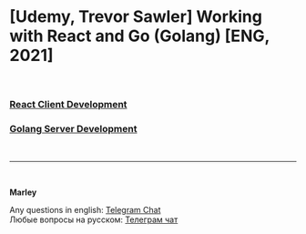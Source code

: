 # [Udemy, Trevor Sawler] Working with React and Go (Golang) [ENG, 2021]

<br/>

### [React Client Development](./docs/01-Client-Development.md)

### [Golang Server Development](./docs/02-Server-Development.md)

<br/>

---

<br/>

**Marley**

Any questions in english: <a href="https://jsdev.org/chat/">Telegram Chat</a>  
Любые вопросы на русском: <a href="https://jsdev.ru/chat/">Телеграм чат</a>
